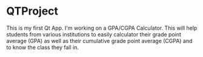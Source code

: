 # QTProject
This is my first Qt App. I'm working on a GPA/CGPA Calculator. This will help students from various institutions to easily calculator their grade point average (GPA) as well as their cumulative grade point average (CGPA) and to know the class they fall in.
